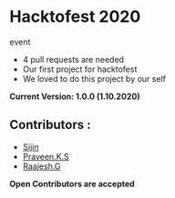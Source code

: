 # Hacktofest 2020
event
- 4 pull requests are needed
- Our first project for hacktofest 
- We loved to do this project by our self 

**Current Version: 1.0.0 (1.10.2020)**

## Contributors :

- [Sijin](https://github.com/sijin-raj)
- [Praveen.K.S](https://github.com/lightningsarp)
- [Raajesh.G](https://github.com/Raajesh-G)

**Open Contributors are accepted**
